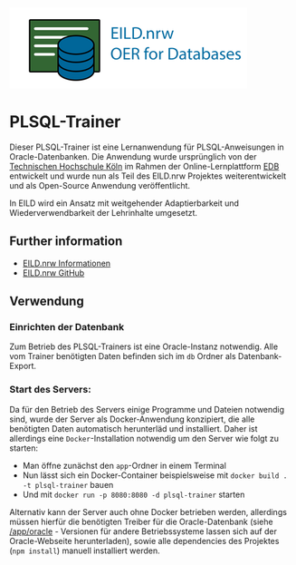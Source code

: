 ![EILD.nrw](app/src/img/Logo-mitSchrift-v2.png)

# PLSQL-Trainer

Dieser PLSQL-Trainer ist eine Lernanwendung für PLSQL-Anweisungen in Oracle-Datenbanken. Die Anwendung wurde ursprünglich von der [Technischen Hochschule Köln](https://www.th-koeln.de/) im Rahmen der Online-Lernplattform [EDB](https://edb2.gm.th-koeln.de/index) entwickelt und wurde nun als Teil des EILD.nrw Projektes weiterentwickelt und als Open-Source Anwendung veröffentlicht.

In EILD wird ein Ansatz mit weitgehender Adaptierbarkeit und Wiederverwendbarkeit der Lehrinhalte umgesetzt.


## Further information
- [EILD.nrw Informationen](https://medien.hs-duesseldorf.de/personen/rakow/Seiten/09062020_EILD.aspx?RootFolder=%2Fpersonen%2Frakow%2FPublishingImages%2FMeldungen&FolderCTID=0x0120004A9137CD4CD45345B9F581109987E838&View=%7BC6A3F1CE-FF3B-4025-A149-D6A910C2E30B%7D#:~:text=NRW%20zur%20Erstellung%20von%20offenen,schafft%20sich%20ihre%20Werkzeuge%20selbst.)
- [EILD.nrw GitHub](https://github.com/EILD-nrw)

## Verwendung

### Einrichten der Datenbank

Zum Betrieb des PLSQL-Trainers ist eine Oracle-Instanz notwendig. 
Alle vom Trainer benötigten Daten befinden sich im `db` Ordner als Datenbank-Export.

### Start des Servers: 

Da für den Betrieb des Servers einige Programme und Dateien notwendig sind, wurde der Server als Docker-Anwendung konzipiert, die alle benötigten Daten automatisch herunterläd und installiert. Daher ist allerdings eine `Docker`-Installation notwendig um den Server wie folgt zu starten:

- Man öffne zunächst den `app`-Ordner in einem Terminal
- Nun lässt sich ein Docker-Container beispielsweise mit `docker build . -t plsql-trainer` bauen
- Und mit `docker run -p 8080:8080 -d plsql-trainer` starten

Alternativ kann der Server auch ohne Docker betrieben werden, allerdings müssen hierfür die benötigten Treiber für die Oracle-Datenbank (siehe [/app/oracle](./app/oracle) - Versionen für andere Betriebssysteme lassen sich auf der Oracle-Webseite herunterladen), sowie alle dependencies des Projektes (`npm install`) manuell installiert werden.

